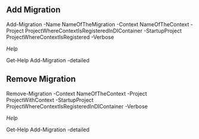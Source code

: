 ## Add Migration

Add-Migration -Name NameOfTheMigration -Context NameOfTheContext -Project ProjectWhereContextIsRegisteredInDIContainer -StartupProject ProjectWhereContextIsRegistered -Verbose

*Help*

Get-Help Add-Migration -detailed

## Remove Migration

Remove-Migration -Context NameOfTheContext -Project ProjectWithContext -StartupProject ProjectWhereContextIsRegisteredInDIContainer -Verbose

*Help*

Get-Help Add-Migration -detailed

